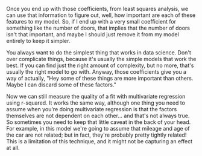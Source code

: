 Once you end up with those coefficients, from least squares analysis, we can use that information to figure out, well, how important are each of these features to my model. So, if I end up with a very small coefficient for something like the number of doors, that implies that the number of doors isn't that important, and maybe I should just remove it from my model entirely to keep it simpler.

You always want to do the simplest thing that works in data science. Don't over complicate things, because it's usually the simple models that work the best. If you can find just the right amount of complexity, but no more, that's usually the right model to go with. Anyway, those coefficients give you a way of actually, "Hey some of these things are more important than others. Maybe I can discard some of these factors."

Now we can still measure the quality of a fit with multivariate regression using r-squared. It works the same way, although one thing you need to assume when you're doing multivariate regression is that the factors themselves are not dependent on each other... and that's not always true. So sometimes you need to keep that little caveat in the back of your head. For example, in this model we're going to assume that mileage and age of the car are not related; but in fact, they're probably pretty tightly related! This is a limitation of this technique, and it might not be capturing an effect at all.